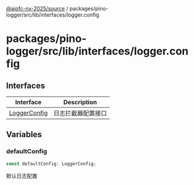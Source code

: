 [@aiofc-nx-2025/source](../../../../../../index.md) / packages/pino-logger/src/lib/interfaces/logger.config

# packages/pino-logger/src/lib/interfaces/logger.config

## Interfaces

| Interface | Description |
| ------ | ------ |
| [LoggerConfig](interfaces/LoggerConfig.md) | 日志拦截器配置接口 |

## Variables

### defaultConfig

```ts
const defaultConfig: LoggerConfig;
```

默认日志配置
